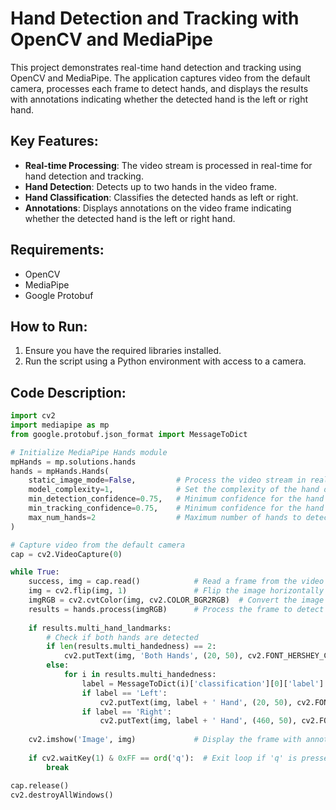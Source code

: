 # Hand Detection and Tracking with OpenCV and MediaPipe

This project demonstrates real-time hand detection and tracking using OpenCV and MediaPipe. The application captures video from the default camera, processes each frame to detect hands, and displays the results with annotations indicating whether the detected hand is the left or right hand.

## Key Features:
- **Real-time Processing**: The video stream is processed in real-time for hand detection and tracking.
- **Hand Detection**: Detects up to two hands in the video frame.
- **Hand Classification**: Classifies the detected hands as left or right.
- **Annotations**: Displays annotations on the video frame indicating whether the detected hand is the left or right hand.

## Requirements:
- OpenCV
- MediaPipe
- Google Protobuf

## How to Run:
1. Ensure you have the required libraries installed.
2. Run the script using a Python environment with access to a camera.

## Code Description:
```python
import cv2
import mediapipe as mp
from google.protobuf.json_format import MessageToDict

# Initialize MediaPipe Hands module
mpHands = mp.solutions.hands
hands = mpHands.Hands(
    static_image_mode=False,         # Process the video stream in real-time
    model_complexity=1,              # Set the complexity of the hand detection model
    min_detection_confidence=0.75,   # Minimum confidence for the hand detection to be considered successful
    min_tracking_confidence=0.75,    # Minimum confidence for the hand tracking to be considered successful
    max_num_hands=2                  # Maximum number of hands to detect
)

# Capture video from the default camera
cap = cv2.VideoCapture(0)

while True:
    success, img = cap.read()            # Read a frame from the video capture
    img = cv2.flip(img, 1)               # Flip the image horizontally
    imgRGB = cv2.cvtColor(img, cv2.COLOR_BGR2RGB)  # Convert the image from BGR to RGB
    results = hands.process(imgRGB)      # Process the frame to detect hands
    
    if results.multi_hand_landmarks:
        # Check if both hands are detected
        if len(results.multi_handedness) == 2:
            cv2.putText(img, 'Both Hands', (20, 50), cv2.FONT_HERSHEY_COMPLEX, 0.9, (0, 255, 0), 2)
        else:
            for i in results.multi_handedness:
                label = MessageToDict(i)['classification'][0]['label']
                if label == 'Left':
                    cv2.putText(img, label + ' Hand', (20, 50), cv2.FONT_HERSHEY_COMPLEX, 0.9, (0, 255, 0), 2)
                if label == 'Right':
                    cv2.putText(img, label + ' Hand', (460, 50), cv2.FONT_HERSHEY_COMPLEX, 0.9, (0, 255, 0), 2)
    
    cv2.imshow('Image', img)             # Display the frame with annotations
    
    if cv2.waitKey(1) & 0xFF == ord('q'):  # Exit loop if 'q' is pressed
        break

cap.release()
cv2.destroyAllWindows()
